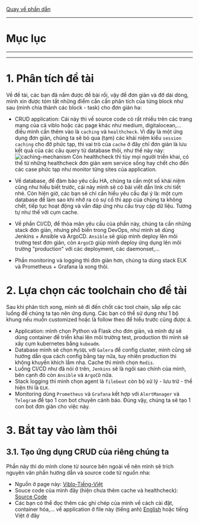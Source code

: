 [Quay về phần dẫn](./đề-mục.md)

---
# Mục lục
---




---
# 1. Phân tích đề tài
  Về đề tài, các bạn đã nắm được đề bài rồi, vậy để đơn giản và đỡ dài dòng, mình xin được tóm tắt những điểm cần cần phân tích của từng block như sau (mình chia thành các block - task) cho đơn giản ha:
  - CRUD application: Cái này thì về source code có rất nhiều trên các trang mạng của cả viblo hoặc các page khác như medium, digitalocean,... điều mình cần thêm vào là ``caching`` và ``healthcheck``. Vì đây là một ứng dụng đơn giản, chúng ta sẽ bỏ qua (tạm) các khái niệm kiểu ``session caching`` cho đỡ phức tạp, thì vai trò của ``cache`` ở đây chỉ đơn giản là lưu kết quả của các câu query từ database thôi, như thế này này:
  ![caching-mechanism](../../Figures/caching-workflow.png)
  Còn healthcheck thì tùy mọi người triển khai, có thể từ những healthcheck đơn giản xem service sống hay chết cho đến các case phức tạp như monitor từng sites của application.

  - Về database, để đảm bảo yêu cầu HA, chúng ta cần một số khái niệm cũng như hiểu biết trước, cái này mình sẽ có bài viết dẫn link chi tiết nhé. Còn hiện giờ, các bạn sẽ chỉ cần hiểu yêu cầu đại ý là: một cụm database để làm sao khi nhỡ ra có sự cố thì app của chúng ta không chết, tiếp tục hoạt động  và vẫn đáp ứng nhu cầu truy cập dữ liệu. Tương tự như thế với cụm cache.

  - Về phần CI/CD, để thỏa mãn yêu cầu của phần này, chúng ta cần những stack đơn giản, nhưng phổ biến trong DevOps, như mình sẽ dùng Jenkins + Ansible và ArgoCD. ``Ansible`` sẽ giúp mình deploy lên môi trường test đơn giản, còn ``ArgoCD`` giúp mình deploy ứng dụng lên môi trường "production" với các deployment, các daemonset,...

  - Phần monitoring và logging thì đơn giản hơn, chúng ta dùng stack ELK và Prometheus + Grafana là xong thôi.

# 2. Lựa chọn các toolchain cho đề tài
  Sau khi phân tích xong, mình sẽ đi đến chốt các tool chain, sắp xếp các luồng để chúng ta tạo nên ứng dụng. Các bạn có thể sử dụng như 1 bộ khung nếu muốn customized hoặc là follow theo để hiểu trước cũng được á.

  - Application: mình chọn Python và Flask cho đơn giản, và mình dự sẽ dùng container để triển khai lên môi trường test, production thì mình sẽ xây cụm kubernetes bằng ``kubeadm``. 
  - Database mình sẽ chọn ``MySQL`` với ``Galera`` để config cluster, mình cũng sẽ hướng dẫn qua cách config bằng tay nữa, tuy nhiên production thì không khuyến khích lắm nha. Cache thì mình chọn ``Redis``.
  - Luồng CI/CD như đã nói ở trên, ``Jenkins`` sẽ là ngôi sao chính của mình, bên cạnh đó còn ``Ansible`` và ``ArgoCD`` nữa.
  - Stack logging thì mình chọn agent là ``filebeat`` còn bộ xử lý - lưu trữ - thể hiện thì là ``ELK``.
  - Monitoring dùng ``Prometheus`` và ``Grafana`` kết hợp với ``AlertManager`` và ``Telegram`` để tạo 1 con bot chuyên cảnh báo. Đúng vậy, chúng ta sẽ tạo 1 con bot đơn giản cho việc này.

# 3. Bắt tay vào làm thôi
  ## 3.1. Tạo ứng dụng CRUD của riêng chúng ta

  Phần này thì do mình clone từ source bên ngoài về nên mình sẽ trích nguyên văn phần hướng dẫn và source code từ nguồn nha:
  - Nguồn ở page này: [Viblo-Tiếng-Việt](https://viblo.asia/p/xay-dung-ung-dung-web-crud-voi-python-va-flask-phan-mot-naQZRyydKvx)
  - Souce code của mình đây (hiện chưa thêm cache và healthcheck): [Source Code](https://github.com/phungh67/devops-sample-application)
  - Các bạn có thể đọc thêm các ghi chép của mình về cách cài đặt, container hóa,... về application ở file này (tiếng anh) [English](../../Journal/Eng/Construct%20a%20simple%20CRUD%20application%20from%20scratch.md) hoặc tiếng Việt ở đây